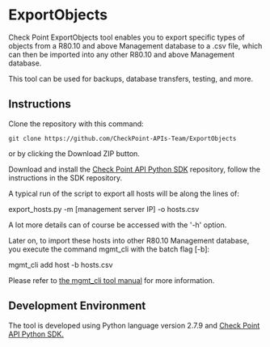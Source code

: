 # ExportObjects
Check Point ExportObjects tool enables you to export specific types of objects from a R80.10 and above Management database to a .csv file, which can then be imported into any other R80.10 and above Management database.

This tool can be used for backups, database transfers, testing, and more.

## Instructions
Clone the repository with this command:
```git
git clone https://github.com/CheckPoint-APIs-Team/ExportObjects
```
or by clicking the Download ZIP button. 

Download and install the [Check Point API Python SDK](https://github.com/CheckPointSW/cp_mgmt_api_python_sdk) 
repository, follow the instructions in the SDK repository.

A typical run of the script to export all hosts will be along the lines of:

export_hosts.py -m [management server IP] -o hosts.csv

A lot more details can of course be accessed with the '-h' option.

Later on, to import these hosts into other R80.10 Management database, you execute the command mgmt_cli with the batch flag [-b]:

mgmt_cli add host -b hosts.csv

Please refer to [the mgmt_cli tool manual](https://sc1.checkpoint.com/documents/latest/APIs/index.html#cli/mgmt_cli~v1.1) for more information.

## Development Environment
The tool is developed using Python language version 2.7.9 and [Check Point API Python SDK.](https://github.com/CheckPoint-APIs-Team/cpapi-python-sdk)
